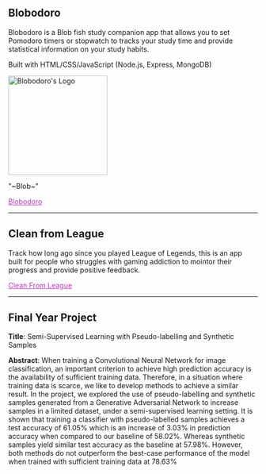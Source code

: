 <link rel="stylesheet" href="https://use.fontawesome.com/releases/v5.15.4/css/all.css" integrity="sha384-DyZ88mC6Up2uqS4h/KRgHuoeGwBcD4Ng9SiP4dIRy0EXTlnuz47vAwmeGwVChigm" crossorigin="anonymous"/>

## Blobodoro

Blobodoro is a Blob fish study companion app that allows you to set Pomodoro timers or stopwatch to tracks your study time and provide statistical information on your study habits.

Built with HTML/CSS/JavaScript (Node.js, Express, MongoDB)

<img id="blob-logo" src="/img/Blobodoro-Logo-V7.png" alt="Blobodoro's Logo" width="200" />


<p class="blob-quote">"~Blob~"</p>
<div class="github-icon">
    <i class="fab fa-github" aria-hidden="true"></i><span> </span><a href="https://github.com/antoniehuang/Blobodoro" style="color: rgb(185, 61, 185);" target="_blank">Blobodoro</a>
</div>

--- 

## Clean from League

Track how long ago since you played League of Legends, this is an app built for people who struggles with gaming addiction to mointor their progress and provide positive feedback.

<div class="github-icon">
    <i class="fab fa-github" aria-hidden="true"></i><span> </span><a href="https://github.com/antoniehuang/Clean-from-League" style="color: rgb(185, 61, 185);" target="_blank">Clean From League</a>
</div>

---

## Final Year Project

**Title**: Semi-Supervised Learning with Pseudo-labelling and 
Synthetic Samples

**Abstract**: When training a Convolutional Neural Network for image classification, an important criterion to achieve 
high prediction accuracy is the availability of sufficient training data. Therefore, in a situation where 
training data is scarce, we like to develop methods to achieve a similar result.
In the project, we explored the use of pseudo-labelling and synthetic samples generated from a Generative 
Adversarial Network to increase samples in a limited dataset, under a semi-supervised learning setting. It 
is shown that training a classifier with pseudo-labelled samples achieves a test accuracy of 61.05% which 
is an increase of 3.03% in prediction accuracy when compared to our baseline of 58.02%. Whereas
synthetic samples yield similar test accuracy as the baseline at 57.98%. However, both methods do not 
outperform the best-case performance of the model when trained with sufficient training data at 78.63%
